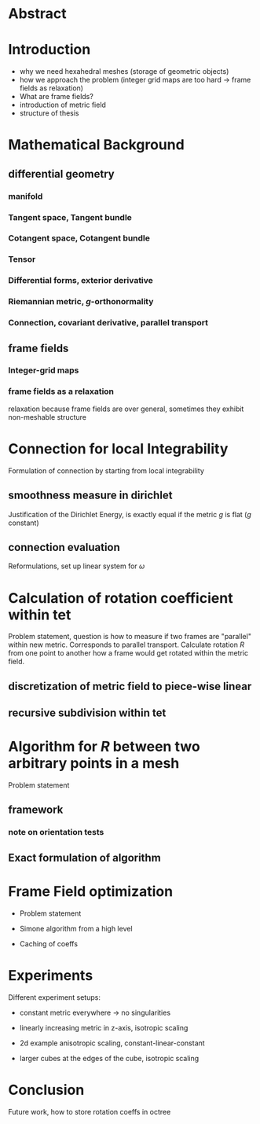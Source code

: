 # Abstract

# Introduction

- why we need hexahedral meshes (storage of geometric objects)
- how we approach the problem (integer grid maps are too hard -> frame fields as relaxation)
- What are frame fields?
- introduction of metric field
- structure of thesis

# Mathematical Background

## differential geometry

### manifold

### Tangent space, Tangent bundle

### Cotangent space, Cotangent bundle

### Tensor

### Differential forms, exterior derivative

### Riemannian metric, $g$-orthonormality

### Connection, covariant derivative, parallel transport

## frame fields

### Integer-grid maps

### frame fields as a relaxation

relaxation because frame fields are over general, sometimes they exhibit non-meshable structure

# Connection for local Integrability

Formulation of connection by starting from local integrability

## smoothness measure in dirichlet

Justification of the Dirichlet Energy, is exactly equal if the metric $g$
is flat ($g$ constant)

## connection evaluation

Reformulations, set up linear system for $\omega$

# Calculation of rotation coefficient within tet

Problem statement, question is how to measure if two frames are "parallel" within new metric. Corresponds to parallel transport.
Calculate rotation $R$ from one point to another how a frame would get rotated within the metric field.

## discretization of metric field to piece-wise linear

## recursive subdivision within tet

# Algorithm for $R$ between two arbitrary points in a mesh

Problem statement

## framework

### note on orientation tests

## Exact formulation of algorithm

# Frame Field optimization

- Problem statement

- Simone algorithm from a high level

- Caching of coeffs

# Experiments

Different experiment setups:

- constant metric everywhere -> no singularities

- linearly increasing metric in z-axis, isotropic scaling

- 2d example anisotropic scaling, constant-linear-constant

- larger cubes at the edges of the cube, isotropic scaling

# Conclusion

Future work, how to store rotation coeffs in octree
